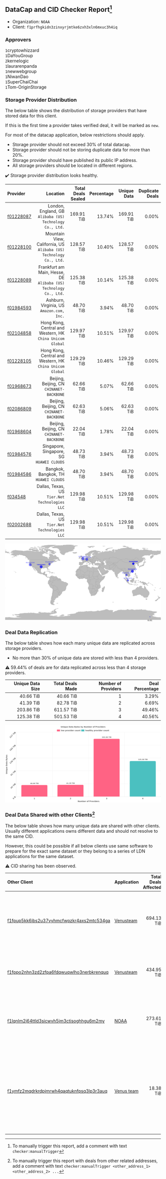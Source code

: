 ## DataCap and CID Checker Report[^1]
 - Organization: `NOAA`
 - Client: `f1prfhgkidn3zinxyrjmtke6zxh3xln6mxuc3h4iq`
### Approvers
`1`cryptowhizzard<br/>`1`DaYouGroup<br/>`2`kernelogic<br/>`1`laurarenpanda<br/>`1`newwebgroup<br/>`1`NiwanDao<br/>`1`SuperChaiChai<br/>`1`Tom-OriginStorage

### Storage Provider Distribution
The below table shows the distribution of storage providers that have stored data for this client.

If this is the first time a provider takes verified deal, it will be marked as `new`.

For most of the datacap application, below restrictions should apply.
 - Storage provider should not exceed 30% of total datacap.
 - Storage provider should not be storing duplicate data for more than 20%.
 - Storage provider should have published its public IP address.
 - All storage providers should be located in different regions.

✔️ Storage provider distribution looks healthy.

| Provider                                              |                                                              Location | Total Deals Sealed | Percentage | Unique Data | Duplicate Deals |
| :---------------------------------------------------- | --------------------------------------------------------------------: | -----------------: | ---------: | ----------: | --------------: |
| [f01228087](https://filfox.info/en/address/f01228087) |           London, England, GB<br/>`Alibaba (US) Technology Co., Ltd.` |         169.91 TiB |     13.74% |  169.91 TiB |           0.00% |
| [f01228100](https://filfox.info/en/address/f01228100) | Mountain View, California, US<br/>`Alibaba (US) Technology Co., Ltd.` |         128.57 TiB |     10.40% |  128.57 TiB |           0.00% |
| [f01228089](https://filfox.info/en/address/f01228089) |  Frankfurt am Main, Hesse, DE<br/>`Alibaba (US) Technology Co., Ltd.` |         125.38 TiB |     10.14% |  125.38 TiB |           0.00% |
| [f01984593](https://filfox.info/en/address/f01984593) |                          Ashburn, Virginia, US<br/>`Amazon.com, Inc.` |          48.70 TiB |      3.94% |   48.70 TiB |           0.00% |
| [f02104858](https://filfox.info/en/address/f02104858) |          Hong Kong, Central and Western, HK<br/>`China Unicom Global` |         129.97 TiB |     10.51% |  129.97 TiB |           0.00% |
| [f01228105](https://filfox.info/en/address/f01228105) |          Hong Kong, Central and Western, HK<br/>`China Unicom Global` |         129.29 TiB |     10.46% |  129.29 TiB |           0.00% |
| [f01968673](https://filfox.info/en/address/f01968673) |                          Beijing, Beijing, CN<br/>`CHINANET-BACKBONE` |          62.66 TiB |      5.07% |   62.66 TiB |           0.00% |
| [f02086809](https://filfox.info/en/address/f02086809) |                          Beijing, Beijing, CN<br/>`CHINANET-BACKBONE` |          62.63 TiB |      5.06% |   62.63 TiB |           0.00% |
| [f01968604](https://filfox.info/en/address/f01968604) |                          Beijing, Beijing, CN<br/>`CHINANET-BACKBONE` |          22.04 TiB |      1.78% |   22.04 TiB |           0.00% |
| [f01984576](https://filfox.info/en/address/f01984576) |                          Singapore, Singapore, SG<br/>`HUAWEI CLOUDS` |          48.73 TiB |      3.94% |   48.73 TiB |           0.00% |
| [f01984586](https://filfox.info/en/address/f01984586) |                              Bangkok, Bangkok, TH<br/>`HUAWEI CLOUDS` |          48.70 TiB |      3.94% |   48.70 TiB |           0.00% |
| [f034548](https://filfox.info/en/address/f034548)     |                     Dallas, Texas, US<br/>`Tier.Net Technologies LLC` |         129.98 TiB |     10.51% |  129.98 TiB |           0.00% |
| [f02002688](https://filfox.info/en/address/f02002688) |                     Dallas, Texas, US<br/>`Tier.Net Technologies LLC` |         129.98 TiB |     10.51% |  129.98 TiB |           0.00% |

<img src="https://raw.githubusercontent.com/data-preservation-programs/filplus-checker-assets/main/filecoin-project/filecoin-plus-large-datasets/issues/1729/1689667830691.png"/>

### Deal Data Replication
The below table shows how each many unique data are replicated across storage providers.

- No more than 30% of unique data are stored with less than 4 providers.

⚠️ 59.44% of deals are for data replicated across less than 4 storage providers.

| Unique Data Size | Total Deals Made | Number of Providers | Deal Percentage |
| ---------------: | ---------------: | ------------------: | --------------: |
|        40.66 TiB |        40.66 TiB |                   1 |           3.29% |
|        41.39 TiB |        82.78 TiB |                   2 |           6.69% |
|       203.86 TiB |       611.57 TiB |                   3 |          49.46% |
|       125.38 TiB |       501.53 TiB |                   4 |          40.56% |

<img src="https://raw.githubusercontent.com/data-preservation-programs/filplus-checker-assets/main/filecoin-project/filecoin-plus-large-datasets/issues/1729/1689667831427.png"/>

### Deal Data Shared with other Clients[^3]
The below table shows how many unique data are shared with other clients.
Usually different applications owns different data and should not resolve to the same CID.

However, this could be possible if all below clients use same software to prepare for the exact same dataset or they belong to a series of LDN applications for the same dataset.

⚠️ CID sharing has been observed.

| Other Client                                                                                                          | Application                                                                               | Total Deals Affected | Unique CIDs | Approvers                                                                                                                                                                                                                                                                        |
| :-------------------------------------------------------------------------------------------------------------------- | :---------------------------------------------------------------------------------------- | -------------------: | ----------: | :------------------------------------------------------------------------------------------------------------------------------------------------------------------------------------------------------------------------------------------------------------------------------- |
| [f1fpup5kk6ibs2u37vyhmcfwpzkr4axs2mtc534ga](https://filfox.info/en/address/f1fpup5kk6ibs2u37vyhmcfwpzkr4axs2mtc534ga) | [Venusteam](https://github.com/filecoin-project/filecoin-plus-large-datasets/issues/1726) |           694.13 TiB |       4,840 | `2`Casey-PG<br/>`1`cryptowhizzard<br/>`1`DaYouGroup<br/>`1`Fatman13<br/>`1`kernelogic<br/>`2`laurarenpanda<br/>`2`newwebgroup<br/>`1`sxxfuture-official<br/>`1`Tom-OriginStorage                                                                                                 |
| [f1fppo2nhn3zd2zfpa6fdqwuqwlho3nerbkrenquq](https://filfox.info/en/address/f1fppo2nhn3zd2zfpa6fdqwuqwlho3nerbkrenquq) | [Venusteam](https://github.com/filecoin-project/filecoin-plus-large-datasets/issues/1725) |           434.95 TiB |       4,640 | `2`DaYouGroup<br/>`1`kernelogic<br/>`1`laurarenpanda<br/>`2`newwebgroup<br/>`1`sxxfuture-official<br/>`1`Tom-OriginStorage                                                                                                                                                       |
| [f1lqnlm2j64ttld3sicwvh5jm3ctisoghhgu6m2my](https://filfox.info/en/address/f1lqnlm2j64ttld3sicwvh5jm3ctisoghhgu6m2my) | [NOAA](https://github.com/filecoin-project/filecoin-plus-large-datasets/issues/1728)      |           273.61 TiB |       2,486 | `1`1ane-1<br/>`1`a1991car<br/>`1`cryptowhizzard<br/>`2`kernelogic<br/>`1`laurarenpanda<br/>`1`newwebgroup<br/>`1`NiwanDao<br/>`1`SuperChaiChai<br/>`2`Tom-OriginStorage                                                                                                          |
| [f1ymfz2mqdrkrdpjmrwh4qaqtuknfpsq3lp3r3auq](https://filfox.info/en/address/f1ymfz2mqdrkrdpjmrwh4qaqtuknfpsq3lp3r3auq) | [Venus team](https://github.com/filecoin-project/filecoin-plus-large-datasets/issues/345) |            18.38 TiB |          84 | `1`1ane-1<br/>`2`cryptowhizzard<br/>`1`dannyob<br/>`1`fabriziogianni7<br/>`1`fireflyHZ<br/>`1`IreneYoung<br/>`3`kernelogic<br/>`2`liyunzhi-666<br/>`1`llifezou<br/>`1`MRJAVAZHAO<br/>`1`NDLABS-Leo<br/>`3`newwebgroup<br/>`1`psh0691<br/>`1`stcouldlisa<br/>`2`Tom-OriginStorage |

[^1]: To manually trigger this report, add a comment with text `checker:manualTrigger`

[^2]: Deals from those addresses are combined into this report as they are specified with `checker:manualTrigger`

[^3]: To manually trigger this report with deals from other related addresses, add a comment with text `checker:manualTrigger <other_address_1> <other_address_2> ...`
